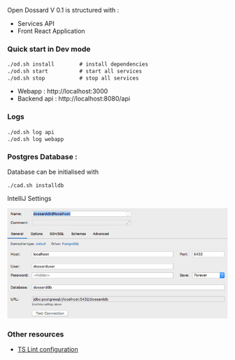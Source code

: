 Open Dossard V 0.1  is structured with :
- Services API
- Front React Application

### Quick start in Dev mode

```
./od.sh install        # install dependencies
./od.sh start          # start all services
./od.sh stop           # stop all services
```

- Webapp : http://localhost:3000
- Backend api : http://localhost:8080/api

### Logs

```
./od.sh log api
./od.sh log webapp
```


### Postgres Database : 

Database can be initialised with
```
./cad.sh installdb
```

IntelliJ Settings

![IntelliJ DB Settings](documentation/img/intellij-dbsettings.png)


### Other resources

- [TS Lint configuration](documentation/tslint.md)

